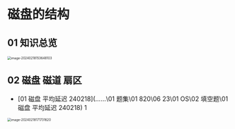 # 磁盘的结构



## 01 知识总览

<img src="https://cvp.oss-cn-shanghai.aliyuncs.com/picgo/202402181536177.png" alt="image-20240218153648103" style="zoom:50%;" />

## 02 磁盘 磁道 扇区

*  [01 磁盘 平均延迟 240218](..\..\..\01 题集\01 820\06 23\01 OS\02 填空题\01 磁盘 平均延迟 240218)  1

<img src="https://cvp.oss-cn-shanghai.aliyuncs.com/picgo/202402181717043.png" alt="image-20240218171731620" style="zoom:50%;" />
